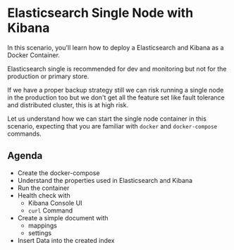 # Elasticsearch Single Node with Kibana

In this scenario, you'll learn how to deploy a Elasticsearch and Kibana as a Docker Container.

Elasticsearch single is recommended for dev and monitoring but not for the production or primary store. 

If we have a proper backup strategy still we can risk running a single node in the production too but we don't get all the feature set like fault tolerance and distributed cluster, this is at high risk.

Let us understand how we can start the single node container in this scenario, expecting that you are familiar  with `docker` and `docker-compose` commands.

## Agenda

- Create the docker-compose
- Understand the properties used in Elasticsearch and Kibana
- Run the container
- Health check with 
    - Kibana Console UI 
    - `curl` Command 
- Create a simple document with 
    - mappings
    - settings
- Insert Data into the created index